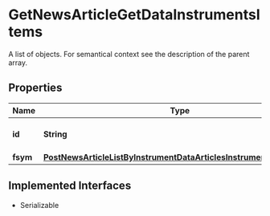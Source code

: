 

# GetNewsArticleGetDataInstrumentsItems

A list of objects. For semantical context see the description of the parent array.

## Properties

Name | Type | Description | Notes
------------ | ------------- | ------------- | -------------
**id** | **String** | Identifier of the instrument. |  [optional]
**fsym** | [**PostNewsArticleListByInstrumentDataArticlesInstrumentsItemsFsym**](PostNewsArticleListByInstrumentDataArticlesInstrumentsItemsFsym.md) |  |  [optional]


## Implemented Interfaces

* Serializable


